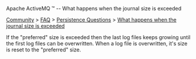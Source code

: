 Apache ActiveMQ ™ -- What happens when the journal size is exceeded 

[Community](community.html) > [FAQ](faq.html) > [Persistence Questions](persistence-questions.html) > [What happens when the journal size is exceeded](what-happens-when-the-journal-size-is-exceeded.html)


If the "preferred" size is exceeded then the last log files keeps growing until the first log files can be overwritten. When a log file is overwritten, it's size is reset to the "preferred" size.

